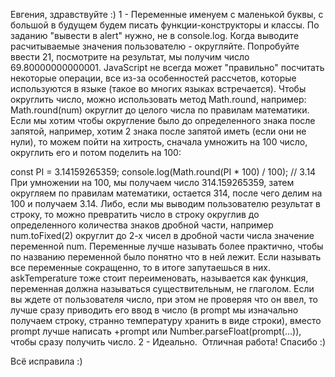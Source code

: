 Евгения, здравствуйте :)
1 - Переменные именуем с маленькой буквы, с большой в будущем будем писать функции-конструкторы и классы.
По заданию "вывести в alert" нужно, не в console.log.
Когда выводите расчитываемые значения пользователю - округляйте. Попробуйте ввести 21, посмотрите на результат, мы получим число 69.80000000000001. JavaScript не всегда может "правильно" посчитать некоторые операции, все из-за особенностей рассчетов, которые используются в языке (такое во многих языках встречается). Чтобы округлить число, можно использовать метод Math.round, например:
Math.round(num) округлит до целого числа по правилам математики.
Если мы хотим чтобы округление было до определенного знака после запятой, например, хотим 2 знака после запятой иметь (если они не нули), то можем пойти на хитрость, сначала умножить на 100 число, округлить его и потом поделить на 100:

const PI = 3.14159265359;
console.log(Math.round(PI * 100) / 100); // 3.14
При умножении на 100, мы получаем число 314.159265359, затем округляем по правилам математики, остается 314, после чего делим на 100 и получаем 3.14.
Либо, если мы выводим пользователю результат в строку, то можно превратить число в строку округлив до определенного количества знаков дробной части, например num.toFixed(2) округлит до 2-х чисел в дробной части числа значение переменной num.
Переменные лучше называть более практично, чтобы по названию переменной было понятно что в ней лежит. Если называть все переменные сокращенно, то в итоге запутаешься в них. askTemperature тоже стоит переименовать, называется как функция, переменная должна называться существительным, не глаголом.
Если вы ждете от пользователя число, при этом не проверяя что он ввел, то лучше сразу приводить его ввод в число (в prompt мы изначально получаем строку, странно температуру хранить в виде строки), вместо prompt лучше написать +prompt или Number.parseFloat(prompt(...)), чтобы сразу получить число.
2 - Идеально.
﻿
Отличная работа! Спасибо :)

Всё исправила :)